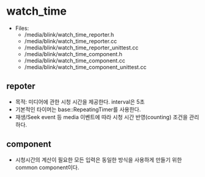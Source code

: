 # watch_time
* Files:
  * /media/blink/watch_time_reporter.h
  * /media/blink/watch_time_reporter.cc
  * /media/blink/watch_time_reporter_unittest.cc
  * /media/blink/watch_time_component.h
  * /media/blink/watch_time_component.cc
  * /media/blink/watch_time_component_unittest.cc
  
 ## repoter
 * 목적: 미디어에 관한 시청 시간을 제공한다. interval은 5초
 * 기본적인 타이머는 base::RepeatingTimer를 사용한다. 
 * 재생/Seek event 등 media 이벤트에 따라 시청 시간 반영(counting) 조건을 관리하다. 
 
 ## component
 * 시청시간의 계산이 필요한 모든 입력은 동일한 방식을 사용하게 만들기 위한 common component이다. 
 
 
 
  
